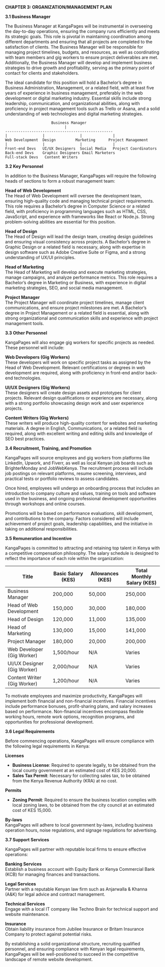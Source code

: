 

**CHAPTER 3: ORGANIZATION/MANAGEMENT PLAN**

**3.1 Business Manager**

The Business Manager at KangaPages will be instrumental in overseeing the day-to-day operations, ensuring the company runs efficiently and meets its strategic goals. This role is pivotal in maintaining coordination among different departments and ensuring that all projects are completed to the satisfaction of clients. The Business Manager will be responsible for managing project timelines, budgets, and resources, as well as coordinating with team members and gig workers to ensure project deliverables are met. Additionally, the Business Manager will develop and implement business strategies to drive growth and profitability, serving as the primary point of contact for clients and stakeholders.

The ideal candidate for this position will hold a Bachelor’s degree in Business Administration, Management, or a related field, with at least five years of experience in business management, preferably in the web development or digital marketing industry. Essential skills include strong leadership, communication, and organizational abilities, along with proficiency in project management tools such as Trello or Asana, and a solid understanding of web technologies and digital marketing strategies.

```
                     Business Manager
                           |
-------------------------------------------------
|                |                |              |
Web Development  Design         Marketing      Project Management
|                |                |              |
Front-end Devs   UI/UX Designers  Social Media   Project Coordinators
Back-end Devs    Graphic Designers Email Marketers
Full-stack Devs   Content Writers
```

**3.2 Key Personnel**

In addition to the Business Manager, KangaPages will require the following heads of sections to form a robust management team:

**Head of Web Development**  
The Head of Web Development will oversee the development team, ensuring high-quality code and managing technical project requirements. This role requires a Bachelor’s degree in Computer Science or a related field, with proficiency in programming languages such as HTML, CSS, JavaScript, and experience with frameworks like React or Node.js. Strong problem-solving abilities are essential for this position.

**Head of Design**  
The Head of Design will lead the design team, creating design guidelines and ensuring visual consistency across projects. A Bachelor’s degree in Graphic Design or a related field is necessary, along with expertise in design software such as Adobe Creative Suite or Figma, and a strong understanding of UX/UI principles.

**Head of Marketing**  
The Head of Marketing will develop and execute marketing strategies, manage campaigns, and analyze performance metrics. This role requires a Bachelor’s degree in Marketing or Business, with experience in digital marketing strategies, SEO, and social media management.

**Project Manager**  
The Project Manager will coordinate project timelines, manage client communications, and ensure project milestones are met. A Bachelor’s degree in Project Management or a related field is essential, along with strong organizational and communication skills and experience with project management tools.

**3.3 Other Personnel**

KangaPages will also engage gig workers for specific projects as needed. These personnel will include:

**Web Developers (Gig Workers)**  
These developers will work on specific project tasks as assigned by the Head of Web Development. Relevant certifications or degrees in web development are required, along with proficiency in front-end and/or back-end technologies.

**UI/UX Designers (Gig Workers)**  
These designers will create design assets and prototypes for client projects. Relevant design qualifications or experience are necessary, along with a strong portfolio showcasing design work and user experience projects.

**Content Writers (Gig Workers)**  
These writers will produce high-quality content for websites and marketing materials. A degree in English, Communications, or a related field is required, along with excellent writing and editing skills and knowledge of SEO best practices.

**3.4 Recruitment, Training, and Promotion**

KangaPages will source employees and gig workers from platforms like LinkedIn, Upwork, and Fiverr, as well as local Kenyan job boards such as BrighterMonday and JobWebKenya. The recruitment process will include job postings on relevant platforms, resume screening, interviews, and practical tests or portfolio reviews to assess candidates.

Once hired, employees will undergo an onboarding process that includes an introduction to company culture and values, training on tools and software used in the business, and ongoing professional development opportunities through workshops and online courses.

Promotions will be based on performance evaluations, skill development, and contributions to the company. Factors considered will include achievement of project goals, leadership capabilities, and the initiative in taking on additional responsibilities.

**3.5 Remuneration and Incentive**

KangaPages is committed to attracting and retaining top talent in Kenya with a competitive compensation philosophy. The salary schedule is designed to reflect the importance of each role within the organization:

| Title                       | Basic Salary (KES) | Allowances (KES) | Total Monthly Salary (KES) |
| --------------------------- | ------------------ | ---------------- | -------------------------- |
| Business Manager            | 200,000            | 50,000           | 250,000                    |
| Head of Web Development     | 150,000            | 30,000           | 180,000                    |
| Head of Design              | 120,000            | 11,000           | 135,000                    |
| Head of Marketing           | 130,000            | 15,000           | 141,000                    |
| Project Manager             | 180,000            | 20,000           | 200,000                    |
| Web Developer (Gig Worker)  | 1,500/hour         | N/A              | Varies                     |
| UI/UX Designer (Gig Worker) | 2,000/hour         | N/A              | Varies                     |
| Content Writer (Gig Worker) | 1,200/hour         | N/A              | Varies                     |

To motivate employees and maximize productivity, KangaPages will implement both financial and non-financial incentives. Financial incentives include performance bonuses, profit-sharing plans, and salary increases based on performance. Non-financial incentives encompass flexible working hours, remote work options, recognition programs, and opportunities for professional development.

**3.6 Legal Requirements**

Before commencing operations, KangaPages will ensure compliance with the following legal requirements in Kenya:

**Licenses**  
- **Business License**: Required to operate legally, to be obtained from the local county government at an estimated cost of KES 20,000.
- **Sales Tax Permit**: Necessary for collecting sales tax, to be obtained from the Kenya Revenue Authority (KRA) at no cost.

**Permits**  
- **Zoning Permit**: Required to ensure the business location complies with local zoning laws, to be obtained from the city council at an estimated cost of KES 15,000.

**By-laws**  
KangaPages will adhere to local government by-laws, including business operation hours, noise regulations, and signage regulations for advertising.

**3.7 Support Services**

KangaPages will partner with reputable local firms to ensure effective operations:

**Banking Services**  
Establish a business account with Equity Bank or Kenya Commercial Bank (KCB) for managing finances and transactions.

**Legal Services**  
Partner with a reputable Kenyan law firm such as Anjarwalla & Khanna (A&K) for legal advice and contract management.

**Technical Services**  
Engage with a local IT company like Techno Brain for technical support and website maintenance.

**Insurance**  
Obtain liability insurance from Jubilee Insurance or Britam Insurance Company to protect against potential risks.

By establishing a solid organizational structure, recruiting qualified personnel, and ensuring compliance with Kenyan legal requirements, KangaPages will be well-positioned to succeed in the competitive landscape of remote website development.